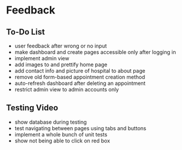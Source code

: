 # Feedback

## To-Do List

- user feedback after wrong or no input
- make dashboard and create pages accessible only after logging in
- implement admin view
- add images to and prettify home page
- add contact info and picture of hospital to about page
- remove old form-based appointment creation method
- auto-refresh dashboard after deleting an appointment
- restrict admin view to admin accounts only

## Testing Video

- show database during testing
- test navigating between pages using tabs and buttons
- implement a whole bunch of unit tests
- show not being able to click on red box

